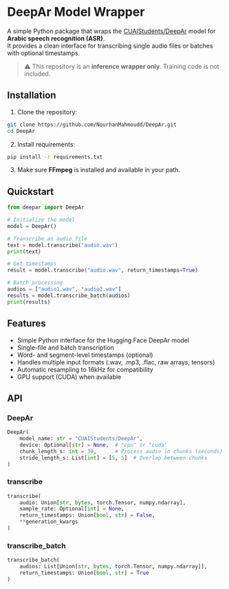 # DeepAr Model Wrapper

A simple Python package that wraps the [CUAIStudents/DeepAr](https://huggingface.co/CUAIStudents/DeepAr) model for **Arabic speech recognition (ASR)**.  
It provides a clean interface for transcribing single audio files or batches with optional timestamps.

> ⚠️ This repository is an **inference wrapper only**. Training code is not included.
> 
## Installation

1. Clone the repository:
```bash
git clone https://github.com/NourhanMahmoudd/DeepAr.git
cd DeepAr
```

2. Install requirements:
```bash
pip install -r requirements.txt
```

3. Make sure **FFmpeg** is installed and available in your path.

## Quickstart

```python
from deepar import DeepAr

# Initialize the model
model = DeepAr()

# Transcribe an audio file
text = model.transcribe("audio.wav")
print(text)

# Get timestamps
result = model.transcribe("audio.wav", return_timestamps=True)

# Batch processing
audios = ["audio1.wav", "audio2.wav"]
results = model.transcribe_batch(audios)
print(results)
```

## Features
- Simple Python interface for the Hugging Face DeepAr model
- Single-file and batch transcription
- Word- and segment-level timestamps (optional)
- Handles multiple input formats (.wav, .mp3, .flac, raw arrays, tensors)
- Automatic resampling to 16kHz for compatibility
- GPU support (CUDA) when available

## API

### DeepAr

```python
DeepAr(
    model_name: str = "CUAIStudents/DeepAr",
    device: Optional[str] = None,  # "cpu" or "cuda"
    chunk_length_s: int = 30,      # Process audio in chunks (seconds)
    stride_length_s: List[int] = [5, 5]  # Overlap between chunks
)
```

### transcribe

```python
transcribe(
    audio: Union[str, bytes, torch.Tensor, numpy.ndarray],
    sample_rate: Optional[int] = None,
    return_timestamps: Union[bool, str] = False,
    **generation_kwargs
)
```

### transcribe_batch

```python
transcribe_batch(
    audios: List[Union[str, bytes, torch.Tensor, numpy.ndarray]],
    return_timestamps: Union[bool, str] = True
) 
```

